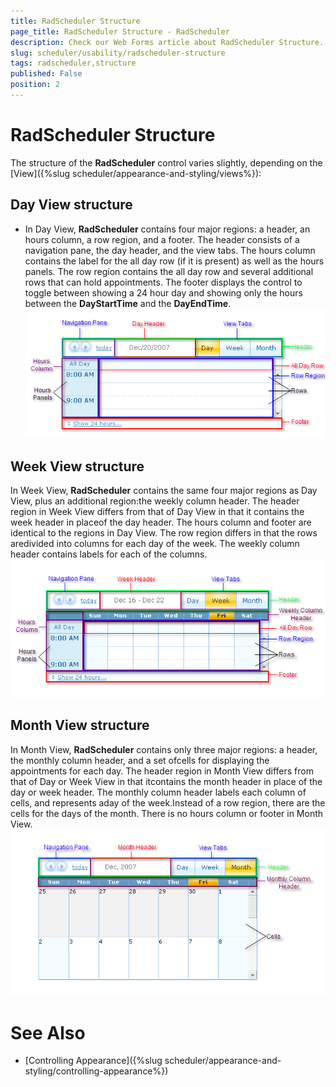 ```yaml
---
title: RadScheduler Structure
page_title: RadScheduler Structure - RadScheduler
description: Check our Web Forms article about RadScheduler Structure.
slug: scheduler/usability/radscheduler-structure
tags: radscheduler,structure
published: False
position: 2
---
```


# RadScheduler Structure



The structure of the **RadScheduler** control varies slightly, depending on the [View]({%slug scheduler/appearance-and-styling/views%}):

## Day View structure

* In Day View, **RadScheduler** contains four major regions: a header, an hours column, a row region, and a footer. The header consists of a navigation pane, the day header, and the view tabs. The hours column contains the label for the all day row (if it is present) as well as the hours panels. The row region contains the all day row and several additional rows that can hold appointments. The footer displays the control to toggle between showing a 24 hour day and showing only the hours between the **DayStartTime** and the **DayEndTime**.![Day View Structure](images/scheduler_dayviewstructure.png)

## Week View structure

In Week View, **RadScheduler** contains the same four major regions as Day View, plus an additional region:the weekly column header. The header region in Week View differs from that of Day View in that it contains the week header in placeof the day header. The hours column and footer are identical to the regions in Day View. The row region differs in that the rows aredivided into columns for each day of the week. The weekly column header contains labels for each of the columns.![Week View Structure](images/scheduler_weekviewstructure.png)

## Month View structure

In Month View, **RadScheduler** contains only three major regions: a header, the monthly column header, and a set ofcells for displaying the appointments for each day. The header region in Month View differs from that of Day or Week View in that itcontains the month header in place of the day or week header. The monthly column header labels each column of cells, and represents aday of the week.Instead of a row region, there are the cells for the days of the month. There is no hours column or footer in Month View.![Month View Structure](images/scheduler_monthviewstructure.png)

# See Also

 * [Controlling Appearance]({%slug scheduler/appearance-and-styling/controlling-appearance%})

